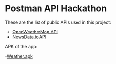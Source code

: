 # Postman API Hackathon

These are the list of public APIs used in this project:

- [OpenWeatherMap API](https://openweathermap.org/api)
- [NewsData.io API](http://newsdata.io/)

APK of the app:

-[Weather.apk](https://learnermanipal-my.sharepoint.com/:u:/g/personal/sandeep_rai_learner_manipal_edu/Eb0SVmZNIuBJgRopWBrNuTUBDNTvRKwpGgSUwNd_bU9sQQ?e=8BbsdR)
